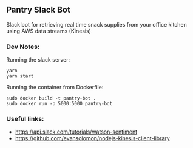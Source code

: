 Pantry Slack Bot
---

Slack bot for retrieving real time snack supplies from your office kitchen using AWS data streams (Kinesis)

### Dev Notes:
Running the slack server:
```
yarn
yarn start
```

Running the container from Dockerfile:
```
sudo docker build -t pantry-bot .
sudo docker run -p 5000:5000 pantry-bot
```

### Useful links:
* https://api.slack.com/tutorials/watson-sentiment
* https://github.com/evansolomon/nodejs-kinesis-client-library